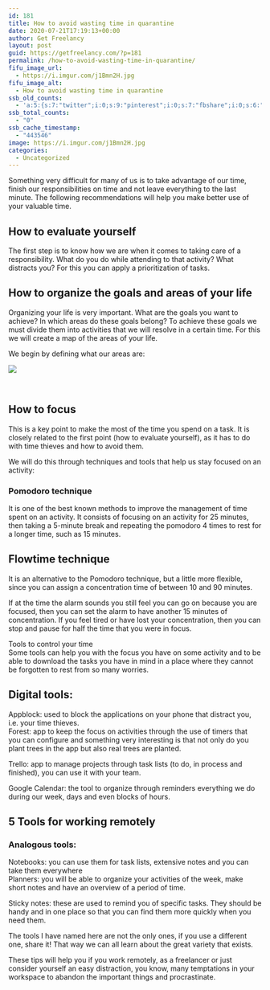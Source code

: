 ```yaml
---
id: 181
title: How to avoid wasting time in quarantine
date: 2020-07-21T17:19:13+00:00
author: Get Freelancy
layout: post
guid: https://getfreelancy.com/?p=181
permalink: /how-to-avoid-wasting-time-in-quarantine/
fifu_image_url:
  - https://i.imgur.com/j1Bmn2H.jpg
fifu_image_alt:
  - How to avoid wasting time in quarantine
ssb_old_counts:
  - 'a:5:{s:7:"twitter";i:0;s:9:"pinterest";i:0;s:7:"fbshare";i:0;s:6:"reddit";i:0;s:6:"tumblr";i:0;}'
ssb_total_counts:
  - "0"
ssb_cache_timestamp:
  - "443546"
image: https://i.imgur.com/j1Bmn2H.jpg
categories:
  - Uncategorized
---
```

Something very difficult for many of us is to take advantage of our time, finish our responsibilities on time and not leave everything to the last minute. The following recommendations will help you make better use of your valuable time.

## How to evaluate yourself

The first step is to know how we are when it comes to taking care of a responsibility. What do you do while attending to that activity? What distracts you? For this you can apply a prioritization of tasks.

## How to organize the goals and areas of your life

Organizing your life is very important. What are the goals you want to achieve? In which areas do these goals belong? To achieve these goals we must divide them into activities that we will resolve in a certain time. For this we will create a map of the areas of your life.

We begin by defining what our areas are:

![](https://i.imgur.com/OhwZh7j.jpg) 

&nbsp;

## How to focus

This is a key point to make the most of the time you spend on a task. It is closely related to the first point (how to evaluate yourself), as it has to do with time thieves and how to avoid them.

We will do this through techniques and tools that help us stay focused on an activity:

### Pomodoro technique

It is one of the best known methods to improve the management of time spent on an activity. It consists of focusing on an activity for 25 minutes, then taking a 5-minute break and repeating the pomodoro 4 times to rest for a longer time, such as 15 minutes.

## Flowtime technique

It is an alternative to the Pomodoro technique, but a little more flexible, since you can assign a concentration time of between 10 and 90 minutes.

If at the time the alarm sounds you still feel you can go on because you are focused, then you can set the alarm to have another 15 minutes of concentration. If you feel tired or have lost your concentration, then you can stop and pause for half the time that you were in focus.

Tools to control your time  
Some tools can help you with the focus you have on some activity and to be able to download the tasks you have in mind in a place where they cannot be forgotten to rest from so many worries.

## Digital tools:

Appblock: used to block the applications on your phone that distract you, i.e. your time thieves.  
Forest: app to keep the focus on activities through the use of timers that you can configure and something very interesting is that not only do you plant trees in the app but also real trees are planted.

Trello: app to manage projects through task lists (to do, in process and finished), you can use it with your team.

Google Calendar: the tool to organize through reminders everything we do during our week, days and even blocks of hours.

## 5 Tools for working remotely

### Analogous tools:

Notebooks: you can use them for task lists, extensive notes and you can take them everywhere  
Planners: you will be able to organize your activities of the week, make short notes and have an overview of a period of time.

Sticky notes: these are used to remind you of specific tasks. They should be handy and in one place so that you can find them more quickly when you need them.

The tools I have named here are not the only ones, if you use a different one, share it! That way we can all learn about the great variety that exists.

These tips will help you if you work remotely, as a freelancer or just consider yourself an easy distraction, you know, many temptations in your workspace to abandon the important things and procrastinate.
